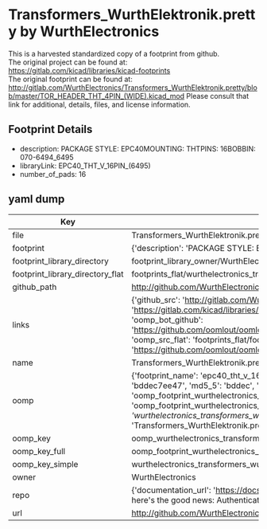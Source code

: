 # Transformers_WurthElektronik.pretty by WurthElectronics  
This is a harvested standardized copy of a footprint from github.  
The original project can be found at:  
https://gitlab.com/kicad/libraries/kicad-footprints  
The original footprint can be found at:
http://gitlab.com/WurthElectronics/Transformers_WurthElektronik.pretty/blob/master/TOR_HEADER_THT_4PIN_(WIDE).kicad_mod
Please consult that link for additional, details, files, and license information.  
## Footprint Details
* description: PACKAGE STYLE: EPC40MOUNTING: THTPINS: 16BOBBIN: 070-6494_6495  
* libraryLink: EPC40_THT_V_16PIN_(6495)  
* number_of_pads: 16  
## yaml dump  
| Key | Value |  
| --- | --- |  
| file | Transformers_WurthElektronik.pretty/EPC40_THT_V_16PIN_(6495).kicad_mod |  
| footprint | {'description': 'PACKAGE STYLE: EPC40MOUNTING: THTPINS: 16BOBBIN: 070-6494_6495', 'libraryLink': 'EPC40_THT_V_16PIN_(6495)', 'number_of_pads': 16} |  
| footprint_library_directory | footprint_library_owner/WurthElectronics_Transformers_WurthElektronik.pretty |  
| footprint_library_directory_flat | footprints_flat/wurthelectronics_transformers_wurthelektronik_epc40_tht_v_16pin_(6495)/working |  
| github_path | http://github.com/WurthElectronics/Transformers_WurthElektronik.pretty/blob/master/EPC40_THT_V_16PIN_(6495).kicad_mod |  
| links | {'github_src': 'http://gitlab.com/WurthElectronics/Transformers_WurthElektronik.pretty/blob/master/TOR_HEADER_THT_4PIN_(WIDE).kicad_mod', 'github_src_repo': 'https://gitlab.com/kicad/libraries/kicad-footprints', 'oomp_bot': 'footprints/wurthelectronics_transformers_wurthelektronik_epc40_tht_v_16pin_(6495)/working', 'oomp_bot_github': 'https://github.com/oomlout/oomlout_oomp_footprint_bot/tree/main/footprints/wurthelectronics_transformers_wurthelektronik_epc40_tht_v_16pin_(6495)/working', 'oomp_src_flat': 'footprints_flat/footprints_flat/wurthelectronics_transformers_wurthelektronik_epc40_tht_v_16pin_(6495)/working', 'oomp_src_flat_github': 'https://github.com/oomlout/oomlout_oomp_footprint_src/tree/main/footprints_flat/wurthelectronics_transformers_wurthelektronik_epc40_tht_v_16pin_(6495)/working'} |  
| name | Transformers_WurthElektronik.pretty |  
| oomp | {'footprint_name': 'epc40_tht_v_16pin_(6495)', 'library_name': 'transformers_wurthelektronik', 'md5': 'bddec7ee477e0de19835078cde22dc6a', 'md5_10': 'bddec7ee47', 'md5_5': 'bddec', 'md5_6': 'bddec7', 'oomp_key': 'oomp_wurthelectronics_transformers_wurthelektronik_epc40_tht_v_16pin_(6495)', 'oomp_key_extra': 'oomp_footprint_wurthelectronics_transformers_wurthelektronik_epc40_tht_v_16pin_(6495)', 'oomp_key_full': 'oomp_footprint_wurthelectronics_transformers_wurthelektronik_epc40_tht_v_16pin_(6495)_bddec7', 'oomp_key_simple': 'wurthelectronics_transformers_wurthelektronik_epc40_tht_v_16pin_(6495)', 'original_filename': 'Transformers_WurthElektronik.pretty/EPC40_THT_V_16PIN_(6495).kicad_mod', 'owner_name': 'wurthelectronics'} |  
| oomp_key | oomp_wurthelectronics_transformers_wurthelektronik_epc40_tht_v_16pin_(6495) |  
| oomp_key_full | oomp_footprint_wurthelectronics_transformers_wurthelektronik_epc40_tht_v_16pin_(6495) |  
| oomp_key_simple | wurthelectronics_transformers_wurthelektronik_epc40_tht_v_16pin_(6495) |  
| owner | WurthElectronics |  
| repo | {'documentation_url': 'https://docs.github.com/rest/overview/resources-in-the-rest-api#rate-limiting', 'message': "API rate limit exceeded for 84.66.173.59. (But here's the good news: Authenticated requests get a higher rate limit. Check out the documentation for more details.)"} |  
| url | http://github.com/WurthElectronics/Transformers_WurthElektronik.pretty |  

